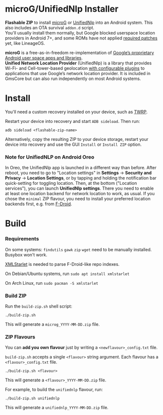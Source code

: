 microG/UnifiedNlp Installer
===

**Flashable ZIP** to install [microG](https://microg.org) or [UnifiedNlp](https://github.com/microg/android_packages_apps_UnifiedNlp/blob/master/README.md) into an Android system. This also includes an OTA survival `addon.d` script.  
You'll usually install them normally, but Google blocked userspace location providers in Android 7+, and some ROMs have not applied [required patches](https://github.com/microg/android_packages_apps_UnifiedNlp/tree/master/patches) yet, like LineageOS.

**microG** is a free-as-in-freedom re-implementation of [Google’s proprietary Android user space apps and libraries](https://arstechnica.com/gadgets/2013/10/googles-iron-grip-on-android-controlling-open-source-by-any-means-necessary/).  
**Unified Network Location Provider** (UnifiedNlp) is a library that provides Wi-Fi- and Cell-tower-based geolocation [with configurable plugins](https://github.com/microg/android_packages_apps_UnifiedNlp#usage) to applications that use Google’s network location provider. It is included in GmsCore but can also run independently on most Android systems.


Install
===

You'll need a custom recovery installed on your device, such as [TWRP](https://twrp.me/).

Restart your device into recovery and start `ADB sideload`. Then run:
```
adb sideload <flashable-zip-name>
```

Alternatively, copy the resulting ZIP to your device storage, restart your device into recovery and use the GUI `Install` or `Install ZIP` option.


### Note for UnifiedNLP on Android Oreo

In Oreo, the UnifiedNlp app is launched in a different way than before. After reboot, you need to go to "Location settings" in **Settings** &rarr; **Security and Privacy** &rarr; **Location Settings**, or by tapping and holding the notification bar quick-setting for toggling location. Then, at the bottom ("Location services"), you can launch **UnifiedNlp settings**. There you need to enable at least one location backend for network location to work, as usual. If you chose the `minimal` ZIP flavour, you need to install your preferred location backends first, e.g. from [F-Droid](https://staging.f-droid.org/search?q=UnifiedNlp+backend).


Build
===

### Requirements

On some systems: `findutils` `gawk` `zip` `wget` need to be manually installed. Busybox won't work.

[XMLStarlet](http://xmlstar.sourceforge.net/download.php) is needed to parse F-Droid-like repo indexes.

On Debian/Ubuntu systems, run `sudo apt install xmlstarlet`

On Arch Linux, run `sudo pacman -S xmlstarlet`

### Build ZIP

Run the `build-zip.sh` shell script:
```
./build-zip.sh
```

This will generate a `microg_YYYY-MM-DD.zip` file.

### ZIP Flavours

You can **add you own flavour** just by writing a `<newflavour>_config.txt` file.

`build-zip.sh` accepts a single `<flavour>` string argument. Each flavour has a `<flavour>_config.txt` file.
```
./build-zip.sh <flavour>
```

This will generate a `<flavour>_YYYY-MM-DD.zip` file.

For example, to build the `unifiednlp` flavour, run:
```
./build-zip.sh unifiednlp
```

This will generate a `unifiednlp_YYYY-MM-DD.zip` file.
